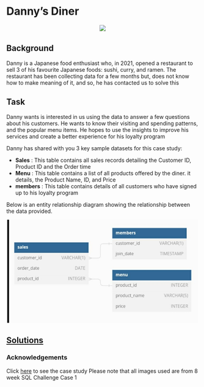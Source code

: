# Danny’s Diner 




<p align="center">
  <img src="https://8weeksqlchallenge.com/images/case-study-designs/1.png" width="500">
</p>




## Background 

Danny is a Japanese food enthusiast who, in 2021, opened a restaurant to sell 3 of his favourite Japanese foods: sushi, curry,  and ramen. 
The restaurant has been collecting data for a few months but, does not know how to make meaning of it, and so, he has contacted us to solve this


## Task

Danny wants is interested in us using the data to answer a few questions about his customers. He wants to know their visiting and spending patterns, and the popular menu items.
He hopes to use the insights to improve his services and create a better experience for his loyalty program


Danny has shared with you 3 key sample datasets for this case study:


- **Sales** : This table contains all sales records detailing the Customer ID, Product ID and the Order time
- **Menu**  : This table contains a list of all products offered by the diner. it details, the Product Name, ID, and Price 
- **members** : This table contains details of all customers who have signed up to his loyalty program 


Below is an entity relationship diagram showing the relationship between the data provided. 
<p align="center">
  <img src="https://github.com/Jx-jeff/8-Week-SQL-Challenge/blob/6e002ac62ceeb4baa7288b54f3f6b26cc34f3f4f/Images/Screenshot_20240628-114254_Chrome.jpg" width="500">
</p>

## [Solutions](https://github.com/Jx-jeff/8-Week-SQL-Challenge/blob/main/Case_1_Danny's_Diner/Solutions.sql)

### Acknowledgements
Click [here](https://8weeksqlchallenge.com/case-study-1/) to see the case study 
Please note that all images used are from 8 week SQL Challenge Case 1





